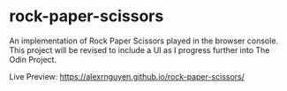 # rock-paper-scissors
An implementation of Rock Paper Scissors played in the browser console. This project will be revised to include a UI as I progress further into The Odin Project.

Live Preview: https://alexrnguyen.github.io/rock-paper-scissors/
